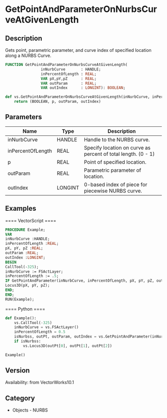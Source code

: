 # GetPointAndParameterOnNurbsCurveAtGivenLength

## Description
Gets point, parametric parameter, and curve index of specified location along a NURBS Curve.

```pascal
FUNCTION GetPointAndParameterOnNurbsCurveAtGivenLength(
				inNurbCurve       : HANDLE;
				inPercentOfLength : REAL;
				VAR pX,pY,pZ      : REAL;
				VAR outParam      : REAL;
				VAR outIndex      : LONGINT): BOOLEAN;
```

```python
def vs.GetPointAndParameterOnNurbsCurveAtGivenLength(inNurbCurve, inPercentOfLength):
    return (BOOLEAN, p, outParam, outIndex)
```

## Parameters
|Name|Type|Description|
|---|---|---|
|inNurbCurve|HANDLE|Handle to the NURBS curve.|
|inPercentOfLength|REAL|Specify location on curve as percent of total length.  (0 - 1)|
|p|REAL|Point of specified location.|
|outParam|REAL|Parametric parameter of location.|
|outIndex|LONGINT|0-based index of piece for piecewise NURBS curve.|

## Examples
==== VectorScript ====
```pascal
PROCEDURE Example;
VAR
inNurbCurve :HANDLE;
inPercentOfLength :REAL;
pX, pY, pZ :REAL;
outParam :REAL;
outIndex :LONGINT;
BEGIN
CallTool(-325);
inNurbCurve := FSActLayer;
inPercentOfLength := .5;
IF GetPointAndParameter(inNurbCurve, inPercentOfLength, pX, pY, pZ, outParam, outIndex) THEN BEGIN
Locus3D(pX, pY, pZ);
END;
END;
RUN(Example);
```
==== Python ====
```python
def Example():
	vs.CallTool(-325)
	inNurbCurve = vs.FSActLayer()
	inPercentOfLength = 0.5
	isNurbss, outPt, outParam, outIndex = vs.GetPointAndParameter(inNurbCurve, inPercentOfLength)
	if isNurbss:
		vs.Locus3D(outPt[0], outPt[1], outPt[2])

Example()
```

## Version
Availability: from VectorWorks10.1

## Category
* Objects - NURBS

